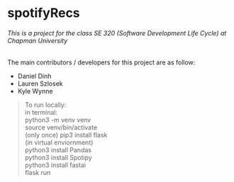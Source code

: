 # spotifyRecs

###### This is a project for the class SE 320 (Software Development Life Cycle) at Chapman University

The main contributors / developers for this project are as follow:

* Daniel Dinh
* Lauren Szlosek
* Kyle Wynne


> To run locally:
<br>in terminal:
<br>python3 -m venv venv
<br>source venv/bin/activate
<br>(only once) pip3 install flask
<br> (in virtual enviornment)
<br> python3 install Pandas
<br> python3 install Spotipy
<br> python3 install fastai
<br>flask run
